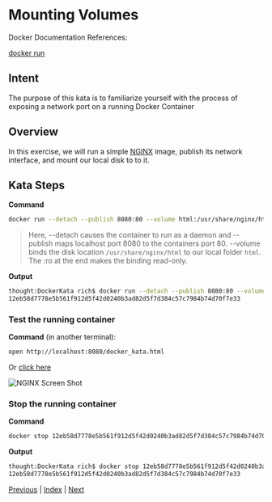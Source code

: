 # Mounting Volumes

Docker Documentation References:

[docker run](https://docs.docker.com/engine/reference/commandline/run/)

## Intent

The purpose of this kata is to familiarize yourself with the process of exposing a network port on a running Docker Container

## Overview

In this exercise, we will run a simple [NGINX](http://nginx.org/) image, publish its network interface, and mount our local disk to to it.

## Kata Steps

**Command**

```bash
docker run --detach --publish 8080:80 --volume html:/usr/share/nginx/html:ro nginx:stable-alpine
```

> Here, --detach causes the container to run as a daemon and --publish maps localhost port 8080 to the containers port 80. --volume binds the disk location `/usr/share/nginx/html` to our local folder `html`. The :ro at the end makes the binding read-only.

**Output**

```bash
thought:DockerKata rich$ docker run --detach --publish 8080:80 --volume `pwd`/html:/usr/share/nginx/html:ro nginx:stable-alpine
12eb58d7778e5b561f912d5f42d0240b3ad82d5f7d384c57c7984b74d70f7e33
```

### Test the running container

**Command** (in another terminal):

```bash
open http://localhost:8080/docker_kata.html
```

Or [click here](http://localhost:8080/docker_kata.html)

![NGINX Screen Shot](screenshots/image_mounting_volumes_kata_nginx_verification.png)

### Stop the running container

**Command**

```bash
docker stop 12eb58d7778e5b561f912d5f42d0240b3ad82d5f7d384c57c7984b74d70f7e33
```

**Output**

```bash
thought:DockerKata rich$ docker stop 12eb58d7778e5b561f912d5f42d0240b3ad82d5f7d384c57c7984b74d70f7e33
12eb58d7778e5b561f912d5f42d0240b3ad82d5f7d384c57c7984b74d70f7e33
```


[Previous](19_publish_network_interfaces.md) | [Index](README.md) | [Next](21_define_network_interface.md)
